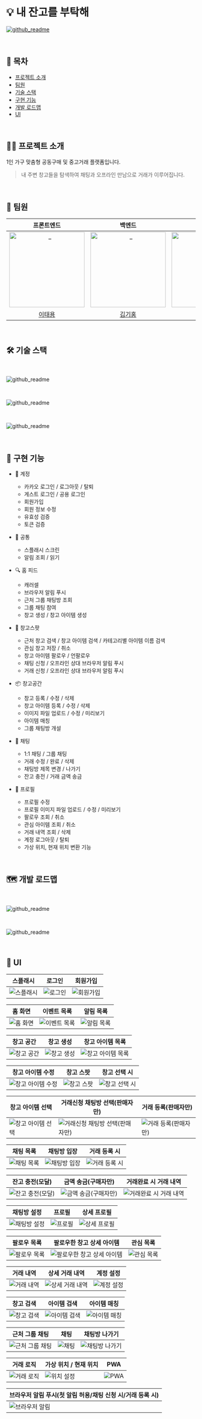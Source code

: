 # 💡 내 잔고를 부탁해

[![github_readme](https://github.com/user-attachments/assets/f614237e-5bd2-4d0e-903e-21c4ab1bfba5)](https://naejango.site/)

<br />

## 📌 목차
  <ul>
    <li><a href="#-프로젝트-소개">프로젝트 소개</a></li>
    <li><a href="#-팀원">팀원</a></li>
    <li><a href="#-기술-스택">기술 스택</a></li>
    <li><a href="#-구현-기능">구현 기능</a></li>
    <li><a href="#%EF%B8%8F-개발-로드맵">개발 로드맵</a></li>
    <li><a href="#-ui">UI</a></li>
  </ul>

<br />

## 💁‍♂ 프로젝트 소개

1인 가구 맞춤형 공동구매 및 중고거래 플랫폼입니다.

> 내 주변 창고들을 탐색하여 채팅과 오프라인 만남으로 거래가 이루어집니다.

<br />

## 🌟 팀원

|                                                       프론트엔드                                                        |                                                        백엔드                                                         |                                                         백엔드                                                          
| :---------------------------------------------------------------------------------------------------------------------: | :-----------------------------------------------------------------------------------------------------------------------: | :---------------------------------------------------------------------------------------------------------------------: |
| <img src="https://github.com/user-attachments/assets/b34bfef1-70c6-4435-905e-ecd365311751" width=200px alt="_"/> | <img src="https://github.com/user-attachments/assets/4d5a3e48-23d1-4189-ab2d-b49a4942226d" width=200px alt="_"/> | <img src="https://github.com/user-attachments/assets/c6d5e9ac-7901-4f42-a223-62bc4cc4dd1b" width=200px alt="_"/> |
|                                           [이태용](https://github.com/airhalfsoundhalf)                                            |                                            [김기홍](https://github.com/utopiandreams)                                            |                                          [안세준](https://github.com/asjjun)                                           |

<br />

## 🛠 기술 스택

<br />

![github_readme](https://github.com/user-attachments/assets/9a730a51-35fa-4a8b-9097-694d1935f970)

<br />

![github_readme](https://github.com/user-attachments/assets/45070abe-03c6-41bf-b186-90d9685da6f1)

<br />

![github_readme](https://github.com/user-attachments/assets/2a6dcd69-c5b0-4da7-bf7f-bb8bf9885f82)

<br />

## 📱 구현 기능

- 🔐 계정
  - 카카오 로그인 / 로그아웃 / 탈퇴
  - 게스트 로그인 / 공용 로그인
  - 회원가입
  - 회원 정보 수정
  - 유효성 검증
  - 토큰 검증
 
- 📌 공통
  - 스플래시 스크린
  - 알림 조회 / 읽기
 

- 🔍 홈 피드
  - 캐러셀
  - 브라우저 알림 푸시
  - 근처 그룹 채팅방 조회
  - 그룹 채팅 참여
  - 창고 생성 / 창고 아이템 생성

- 📍 창고스팟
  - 근처 창고 검색 / 창고 아이템 검색 / 카테고리별 아이템 이름 검색
  - 관심 창고 저장 / 취소
  - 창고 아이템 팔로우 / 언팔로우
  - 채팅 신청 / 오프라인 상대 브라우저 알림 푸시
  - 거래 신청 / 오프라인 상대 브라우저 알림 푸시
 
- 📦 창고공간
  - 창고 등록 / 수정 / 삭제
  - 창고 아이템 등록 / 수정 / 삭제
  - 이미지 파일 업로드 / 수정 / 미리보기
  - 아이템 매칭
  - 그룹 채팅방 개설

- 💬 채팅
  - 1:1 채팅 / 그룹 채팅
  - 거래 수정 / 완료 / 삭제
  - 채팅방 제목 변경 / 나가기
  - 잔고 충전 / 거래 금액 송금

- 👤 프로필
  - 프로필 수정
  - 프로필 이미지 파일 업로드 / 수정 / 미리보기
  - 팔로우 조회 / 취소
  - 관심 아이템 조회 / 취소
  - 거래 내역 조회 / 삭제
  - 계정 로그아웃 / 탈퇴
  - 가상 위치, 현재 위치 변환 기능

<br />

## 🗺️ 개발 로드맵

<br />

![github_readme](https://github.com/user-attachments/assets/2df93bf2-547b-4efb-bf1c-53b9deb8c683)

<br />

![github_readme](https://github.com/user-attachments/assets/05234dbe-ecd0-4e00-94d3-d41fbe17d49e)

<br />

## 🎨 UI



|스플래시 | 로그인| 회원가입 | 
|---|---|---|
|![스플래시](https://github.com/user-attachments/assets/db75cdcd-0489-4f2a-8462-65e5b60fdd22)|![로그인](https://github.com/user-attachments/assets/ef607d0e-deee-42f5-8007-f0aaaaa22f00)|![회원가입](https://github.com/user-attachments/assets/90e35603-719a-4216-a0fe-900a27b6a128)|

|홈 화면| 이벤트 목록 | 알림 목록 |
|---|---|---|
|![홈 화면](https://github.com/user-attachments/assets/e08dbfe0-03c2-4a8d-9b2e-f7b6c141cad1)|![이벤트 목록](https://github.com/user-attachments/assets/9266c715-fdeb-427b-b445-02b914b5f1ae)|![알림 목록](https://github.com/user-attachments/assets/abf39c45-6683-4722-a675-4408a4363b6d)|

|창고 공간| 창고 생성 | 창고 아이템 목록 |
|---|---|---|
|![창고 공간](https://github.com/user-attachments/assets/010fa727-b82c-4afb-b83b-40fd63a9aab9)|![창고 생성](https://github.com/user-attachments/assets/502e9763-1fdf-4981-9867-b3ba9fe7c4da)|![창고 아이템 목록](https://github.com/user-attachments/assets/a6afe5c6-c0ef-48b2-a808-ac224317a84d)|

|창고 아이템 수정| 창고 스팟 | 창고 선택 시 |
|---|---|---|
|![창고 아이템 수정](https://github.com/user-attachments/assets/abbcc8a5-65d3-4d26-8657-8a0366458ee7)|![창고 스팟](https://github.com/user-attachments/assets/c8d17031-9da1-4d6c-93f6-05b6a80d3be5)|![창고 선택 시](https://github.com/user-attachments/assets/af00ab08-be46-4ee5-8f5d-f9cc116f880e)|


|창고 아이템 선택 | 거래신청 채팅방 선택(판매자만) | 거래 등록(판매자만) |
|---|---|---|
|![창고 아이템 선택](https://github.com/user-attachments/assets/f272f314-7fe3-42fc-be68-a0429cb7246d)|![거래신청 채팅방 선택(판매자만)](https://github.com/user-attachments/assets/e63513f3-bf72-4a45-82ba-7c084c322a34)|![거래 등록(판매자만)](https://github.com/user-attachments/assets/55100cdf-3ec9-4d6e-a3b0-b4de76a6b350)|

|채팅 목록 | 채팅방 입장 | 거래 등록 시 |
|---|---|---|
|![채팅 목록](https://github.com/user-attachments/assets/146f2c80-5264-422c-bba2-7adc19d70c2a)|![채팅방 입장](https://github.com/user-attachments/assets/d292b3bd-7ef7-4c0a-b155-f65e794bd72f)|![거래 등록 시](https://github.com/user-attachments/assets/c9ef1207-1e1b-4b54-98d8-781fa67b5ccc)|

|잔고 충전(모달) | 금액 송금(구매자만) | 거래완료 시 거래 내역 |
|---|---|---|
|![잔고 충전(모달)](https://github.com/user-attachments/assets/ff4b9a75-9248-46b7-a662-3a7d826ef927)|![금액 송금(구매자만)](https://github.com/user-attachments/assets/411ac467-b5e5-4a4a-b125-6109351ea05f)|![거래완료 시 거래 내역](https://github.com/user-attachments/assets/a28d7987-8f5b-4f50-a9e2-58d0055100a1)|

|채팅방 설정 | 프로필 | 상세 프로필 |
|---|---|---|
|![채팅방 설정](https://github.com/user-attachments/assets/c1fe9c29-3493-4ac2-9b07-f7c4fac4712c)|![프로필](https://github.com/user-attachments/assets/a7ce299f-d05e-40ba-b9b4-90ed80b0683a)|![상세 프로필](https://github.com/user-attachments/assets/39f68b0e-0dbf-4b23-88aa-fc4b379d5ef5)|

|팔로우 목록 | 팔로우한 창고 상세 아이템 | 관심 목록 |
|---|---|---|
|![팔로우 목록](https://github.com/user-attachments/assets/da563730-82a6-4d8a-aa61-0348b4fd0b9d)|![팔로우한 창고 상세 아이템](https://github.com/user-attachments/assets/f7182325-7482-40b4-931f-ad5f245d7727)|![관심 목록](https://github.com/user-attachments/assets/e627962e-9ba5-401e-a8f5-c1cc2d148a5f)|

|거래 내역 | 상세 거래 내역 | 계정 설정 |
|---|---|---|
|![거래 내역](https://github.com/user-attachments/assets/a8a38335-28e3-473c-837c-6b552bd7e64e)|![상세 거래 내역](https://github.com/user-attachments/assets/adb29c37-aa37-441c-a7f9-61e964113fdd)|![계정 설정](https://github.com/user-attachments/assets/b16b7e5f-e2ad-4be2-95cc-fe8c8eafbcad)|

| 창고 검색 | 아이템 검색 | 아이템 매칭 |
|---|---|---|
|![창고 검색](https://github.com/user-attachments/assets/a859abd8-79f9-434b-9847-b8d64919e237)|![아이템 검색](https://github.com/user-attachments/assets/951a548a-d6fe-4cd9-b389-faa7631af480)|![아이템 매칭](https://github.com/user-attachments/assets/a5a939f9-adda-4d49-a164-ee3ccff24396)|

|근처 그룹 채팅 | 채팅 | 채팅방 나가기 |
|---|---|---|
|![근처 그룹 채팅](https://github.com/user-attachments/assets/2f3f93f6-59d3-462d-b0d1-f7edc1928f6d)|![채팅](https://github.com/user-attachments/assets/1c4efc12-4f4f-4fa8-bc34-ac1c53348c9c)|![채팅방 나가기](https://github.com/user-attachments/assets/65f7184d-f95c-4bf2-9774-17115ab20472)|

| 거래 로직 | 가상 위치 / 현재 위치 | PWA |
|---|---|---|
|![거래 로직](https://github.com/user-attachments/assets/e86e0004-6023-4981-9312-f7fb46eaeb08)|![위치 설정](https://github.com/user-attachments/assets/60fa93eb-23b6-4fb1-97e6-5930577d2987)|![PWA](https://github.com/user-attachments/assets/f2a6d676-7865-4b47-babd-50208273ac41)|

|브라우저 알림 푸시(첫 알림 허용/채팅 신청 시/거래 등록 시)
|---|
|![브라우저 알림](https://github.com/user-attachments/assets/1e8bdb97-28cf-4dfe-a4d1-c3f6f8021f15)|



<br />
<br />

